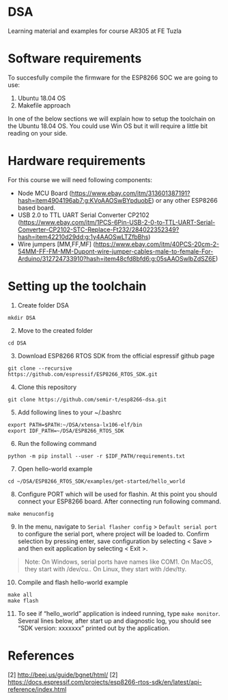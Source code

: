 # DSA
Learning material and examples for course AR305 at FE Tuzla
# Software requirements
To succesfully compile the firmware for the ESP8266 SOC we are going to use:
1. Ubuntu 18.04 OS
2. Makefile approach

In one of the below sections we will explain how to setup the toolchain on the Ubuntu 18.04 OS. You could use Win OS but it will require a little bit reading on your side. 
# Hardware requirements
For this course we will need following components:
- Node MCU Board (https://www.ebay.com/itm/313601387191?hash=item4904196ab7:g:KVoAAOSwBYpduobE) or any other ESP8266 based board.
- USB 2.0 to TTL UART Serial Converter CP2102 (https://www.ebay.com/itm/1PCS-6Pin-USB-2-0-to-TTL-UART-Serial-Converter-CP2102-STC-Replace-Ft232/284022352349?hash=item42210d29dd:g:1y4AAOSwLTZfbBhs)
- Wire jumpers [MM,FF,MF] (https://www.ebay.com/itm/40PCS-20cm-2-54MM-FF-FM-MM-Dupont-wire-jumper-cables-male-to-female-For-Arduino/312724733910?hash=item48cfd8bfd6:g:05sAAOSwlbZdSZ6E)

# Setting up the toolchain
1. Create folder DSA
```
mkdir DSA
```
2. Move to the created folder
```
cd DSA
```
3. Download ESP8266 RTOS SDK from the official espressif github page
```
git clone --recursive https://github.com/espressif/ESP8266_RTOS_SDK.git
```
4. Clone this repository
```
git clone https://github.com/semir-t/esp8266-dsa.git
```
5. Add following lines to your ~/.bashrc
```
export PATH=$PATH:~/DSA/xtensa-lx106-elf/bin
export IDF_PATH=~/DSA/ESP8266_RTOS_SDK
```
6. Run the following command
```
python -m pip install --user -r $IDF_PATH/requirements.txt
```
7. Open hello-world example
```
cd ~/DSA/ESP8266_RTOS_SDK/examples/get-started/hello_world
```
8. Configure PORT which will be used for flashin. At this point you should connect your ESP8266 board. After connecting run following command.
```
make menuconfig
```
9. In the menu, navigate to ```Serial flasher config``` > ```Default serial port``` to configure the serial port, where project will be loaded to. Confirm selection by pressing enter, save configuration by selecting < Save > and then exit application by selecting < Exit >.

>Note: 
  On Windows, serial ports have names like COM1. On MacOS, they start with /dev/cu.. On Linux, they start with /dev/tty.
10. Compile and flash hello-world example
```
make all
make flash
```
11. To see if “hello_world” application is indeed running, type ```make monitor```. Several lines below, after start up and diagnostic log, you should see “SDK version: xxxxxxx” printed out by the application.

# References
[2] http://beej.us/guide/bgnet/html/
[2] https://docs.espressif.com/projects/esp8266-rtos-sdk/en/latest/api-reference/index.html

